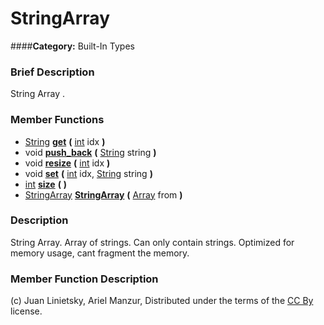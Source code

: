 #  StringArray  
####**Category:** Built-In Types

###  Brief Description  
String Array .

###  Member Functions 
  * [String](class_string)  **[get](#get)**  **(** [int](class_int) idx  **)**
  * void  **[push&#95;back](#push_back)**  **(** [String](class_string) string  **)**
  * void  **[resize](#resize)**  **(** [int](class_int) idx  **)**
  * void  **[set](#set)**  **(** [int](class_int) idx, [String](class_string) string  **)**
  * [int](class_int)  **[size](#size)**  **(** **)**
  * [StringArray](class_stringarray)  **[StringArray](#StringArray)**  **(** [Array](class_array) from  **)**

###  Description  
String Array. Array of strings. Can only contain strings. Optimized for memory usage, cant fragment the memory.

###  Member Function Description  


(c) Juan Linietsky, Ariel Manzur, Distributed under the terms of the [CC By](https://creativecommons.org/licenses/by/3.0/legalcode) license.
